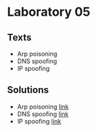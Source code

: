 # Laboratory 05

## Texts

- Arp poisoning
- DNS spoofing
- IP spoofing


## Solutions

- Arp poisoning [link](./solution/readme.md)
- DNS spoofing [link](./solution/readme.md)
- IP spoofing [link](./solution/readme.md)
